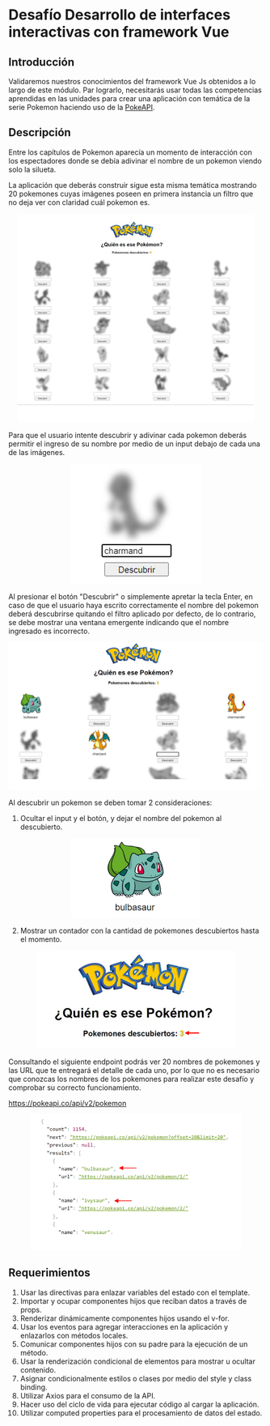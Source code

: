 # Desafío Desarrollo de interfaces interactivas con framework Vue


## Introducción

Validaremos nuestros conocimientos del framework Vue Js obtenidos a lo largo de este módulo. Par lograrlo, necesitarás usar todas las competencias aprendidas en las unidades para crear una aplicación con temática de la serie Pokemon haciendo uso de la [PokeAPI](https://pokeapi.co/).

## Descripción

Entre los capítulos de Pokemon aparecía un momento de interacción con los espectadores donde se debía adivinar el nombre de un pokemon viendo solo la silueta.

La aplicación que deberás construir sigue esta misma temática mostrando 20 pokemones cuyas imágenes poseen en primera instancia un filtro que no deja ver con claridad cuál pokemon es.

<div align="center"><img src="./src/assets/img/image.png"></div>

Para que el usuario intente descubrir y adivinar cada pokemon deberás permitir el ingreso de su nombre por medio de un input debajo de cada una de las imágenes.

<div align="center"><img src="./src/assets/img/image-1.png"></div>

Al presionar el botón "Descubrir" o simplemente apretar la tecla Enter, en caso de que el usuario haya escrito correctamente el nombre del pokemon deberá descubrirse quitando el filtro aplicado por defecto, de lo contrario, se debe mostrar una ventana emergente indicando que el nombre ingresado es incorrecto.

<div align="center"><img src="./src/assets/img/image-2.png"></div>

Al descubrir un pokemon se deben tomar 2 consideraciones:
1. Ocultar el input y el botón, y dejar el nombre del pokemon al descubierto.

<div align="center"><img src="./src/assets/img/image-3.png"></div>

2. Mostrar un contador con la cantidad de pokemones descubiertos hasta el momento.

<div align="center"><img src="./src/assets/img/image-4.png"></div>

Consultando el siguiente endpoint podrás ver 20 nombres de pokemones y las URL que te entregará el detalle de cada uno, por lo que no es necesario que conozcas los nombres de los pokemones para realizar este desafío y comprobar su correcto funcionamiento.

https://pokeapi.co/api/v2/pokemon

<div align="center"><img src="./src/assets/img/image-5.png"></div>


## Requerimientos

1. Usar las directivas para enlazar variables del estado con el template.
2. Importar y ocupar componentes hijos que reciban datos a través de props.
3. Renderizar dinámicamente componentes hijos usando el v-for.
4. Usar los eventos para agregar interacciones en la aplicación y enlazarlos con métodos locales.
5. Comunicar componentes hijos con su padre para la ejecución de un método.
6. Usar la renderización condicional de elementos para mostrar u ocultar contenido.
7. Asignar condicionalmente estilos o clases por medio del style y class binding.
8. Utilizar Axios para el consumo de la API.
9. Hacer uso del ciclo de vida para ejecutar código al cargar la aplicación.
10. Utilizar computed properties para el procesamiento de datos del estado.
